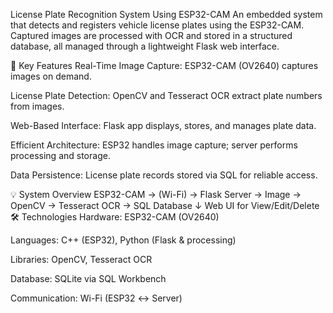 License Plate Recognition System Using ESP32-CAM
An embedded system that detects and registers vehicle license plates using the ESP32-CAM. Captured images are processed with OCR and stored in a structured database, all managed through a lightweight Flask web interface.

🔧 Key Features
Real-Time Image Capture:
ESP32-CAM (OV2640) captures images on demand.

License Plate Detection:
OpenCV and Tesseract OCR extract plate numbers from images.

Web-Based Interface:
Flask app displays, stores, and manages plate data.

Efficient Architecture:
ESP32 handles image capture; server performs processing and storage.

Data Persistence:
License plate records stored via SQL for reliable access.

💡 System Overview
ESP32-CAM → (Wi-Fi) → Flask Server
         → Image → OpenCV → Tesseract OCR → SQL Database
                                     ↓
                           Web UI for View/Edit/Delete
🛠 Technologies
Hardware: ESP32-CAM (OV2640)

Languages: C++ (ESP32), Python (Flask & processing)

Libraries: OpenCV, Tesseract OCR

Database: SQLite via SQL Workbench

Communication: Wi-Fi (ESP32 ↔ Server)
